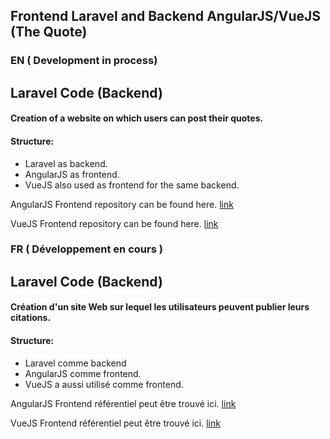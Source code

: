 ## Frontend Laravel and Backend AngularJS/VueJS (The Quote)

### EN ( Development in process)

## Laravel Code (Backend)

#### Creation of a website on which users can post their quotes.

#### Structure:
- Laravel as backend.
- AngularJS as frontend.
- VueJS also used as frontend for the same backend.

AngularJS Frontend repository can be found here. [link](https://github.com/junaidkhalid1/Angular-Laravel-Frontend)

VueJS Frontend repository can be found here. [link](https://github.com/junaidkhalid1/Vue-Laravel-Frontend)

### FR ( Développement en cours )

## Laravel Code (Backend)

#### Création d'un site Web sur lequel les utilisateurs peuvent publier leurs citations.

#### Structure:

- Laravel comme backend
- AngularJS comme frontend.
- VueJS a aussi utilisé comme frontend.

AngularJS Frontend référentiel peut être trouvé ici. [link](https://github.com/junaidkhalid1/Angular-Laravel-Frontend)

VueJS Frontend référentiel peut être trouvé ici. [link](https://github.com/junaidkhalid1/Vue-Laravel-Frontend)
